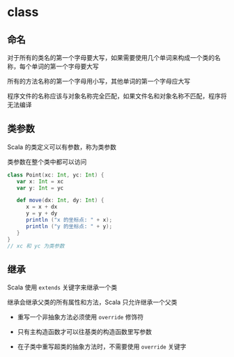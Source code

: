 # class

## 命名

对于所有的类名的第一个字母要大写，如果需要使用几个单词来构成一个类的名称，每个单词的第一个字母要大写

所有的方法名称的第一个字母用小写，其他单词的第一个字母应大写

程序文件的名称应该与对象名称完全匹配，如果文件名和对象名称不匹配，程序将无法编译

## 类参数

Scala 的类定义可以有参数，称为类参数

类参数在整个类中都可以访问

```scala
class Point(xc: Int, yc: Int) {
   var x: Int = xc
   var y: Int = yc

   def move(dx: Int, dy: Int) {
      x = x + dx
      y = y + dy
      println ("x 的坐标点: " + x);
      println ("y 的坐标点: " + y);
   }
}
// xc 和 yc 为类参数
```

## 继承

Scala 使用 `extends` 关键字来继承一个类

继承会继承父类的所有属性和方法，Scala 只允许继承一个父类

- 重写一个非抽象方法必须使用 `override` 修饰符

- 只有主构造函数才可以往基类的构造函数里写参数

- 在子类中重写超类的抽象方法时，不需要使用 `override` 关键字